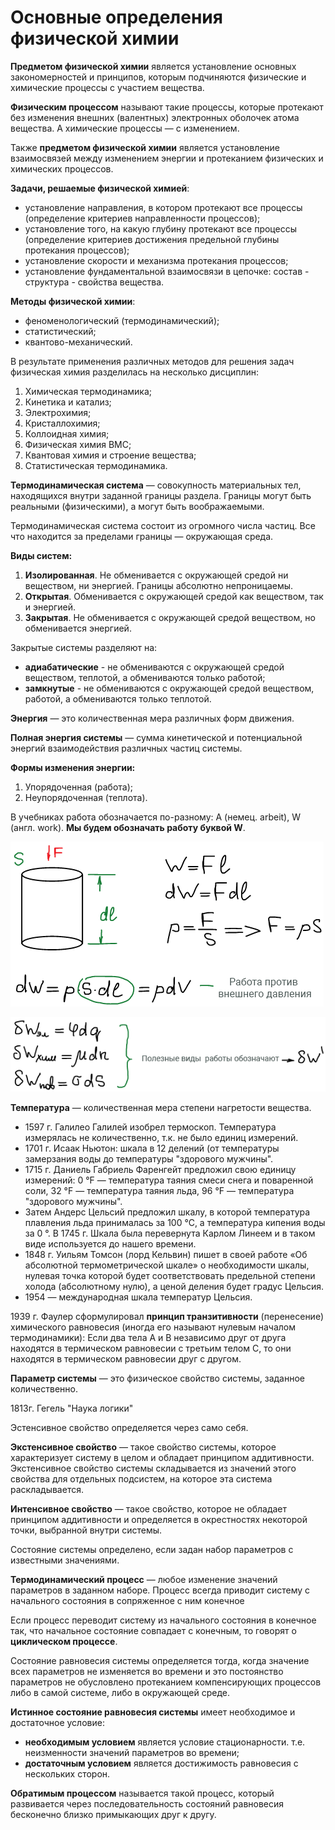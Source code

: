 # Основные определения физической химии

**Предметом физической химии** является установление основных закономерностей и принципов, которым подчиняются физические и химические процессы с участием вещества.

**Физическим процессом** называют такие процессы, которые протекают без изменения внешних (валентных) электронных оболочек атома вещества. А химические процессы — с изменением.

Также **предметом физической химии** является установление взаимосвязей между изменением энергии и протеканием физических и химических процессов.

**Задачи, решаемые физической химией**:

-   установление направления, в котором протекают все процессы (определение критериев направленности процессов);
-   установление того, на какую глубину протекают все процессы (определение критериев достижения предельной глубины протекания процессов);
-   установление скорости и механизма протекания процессов;
-   установление фундаментальной взаимосвязи в цепочке: состав - структура - свойства вещества.

**Методы физической химии**:

-   феноменологический (термодинамический);
-   статистический;
-   квантово-механический.

В результате применения различных методов для решения задач физическая химия разделилась на несколько дисциплин:

1.  Химическая термодинамика;
2.  Кинетика и катализ;
3.  Электрохимия;
4.  Кристаллохимия;
5.  Коллоидная химия;
6.  Физическая химия ВМС;
7.  Квантовая химия и строение вещества;
8.  Статистическая термодинамика.

**Термодинамическая система** — совокупность материальных тел, находящихся внутри заданной границы раздела. Границы могут быть реальными (физическими), а могут быть воображаемыми.

Термодинамическая система состоит из огромного числа частиц. Все что находится за пределами границы — окружающая среда.

**Виды систем:**

1.  **Изолированная**. Не обменивается с окружающей средой ни веществом, ни энергией. Границы абсолютно непроницаемы.
2.  **Открытая**. Обменивается с окружающей средой как веществом, так и энергией.
3.  **Закрытая**. Не обменивается с окружающей средой веществом, но обменивается энергией.

Закрытые системы разделяют на:

-   **адиабатические** - не обмениваются с окружающей средой веществом, теплотой, а обмениваются только работой;
-   **замкнутые** - не обмениваются с окружающей средой веществом, работой, а обмениваются только теплотой.

**Энергия** — это количественная мера различных форм движения.

**Полная энергия системы** — сумма кинетической и потенциальной энергий взаимодействия различных частиц системы.

**Формы изменения энергии:**

1.  Упорядоченная (работа);
2.  Неупорядоченная (теплота).

В учебниках работа обозначается по-разному: А (немец. arbeit), W (англ. work). **Мы будем обозначать работу буквой W**.

![Работа против внешнего давления](../images/fh/osnovnye-ponyatiya/osnovnye-ponyatiya-i-opredeleniya_clip_image001.png)

![Полезные виды работ](../images/fh/osnovnye-ponyatiya/osnovnye-ponyatiya-i-opredeleniya_clip_image001_0000.png)

**Температура** — количественная мера степени нагретости вещества.

-   1597 г. Галилео Галилей изобрел термоскоп. Температура измерялась не количественно, т.к. не было единиц измерений.
-   1701 г. Исаак Ньютон: шкала в 12 делений (от температуры замерзания воды до температуры "здорового мужчины".
-   1715 г. Даниель Габриель Фаренгейт предложил свою единицу измерений: 0 °F — температура таяния смеси снега и поваренной соли, 32 °F — температура таяния льда, 96 °F — температура "здорового мужчины".
-   Затем Андерс Цельсий предложил шкалу, в которой температура плавления льда принималась за 100 °С, а температура кипения воды за 0 °. В 1745 г. Шкала была перевернута Карлом Линеем и в таком виде используется до нашего времени.
-   1848 г. Уильям Томсон (лорд Кельвин) пишет в своей работе «Об абсолютной термометрической шкале» о необходимости шкалы, нулевая точка которой будет соответствовать предельной степени холода (абсолютному нулю), а ценой деления будет градус Цельсия.
-   1954 — международная шкала температур Цельсия.

1939 г. Фаулер сформулировал **принцип транзитивности** (перенесение) химического равновесия (иногда его называют нулевым началом термодинамики): Если два тела А и B независимо друг от друга находятся в термическом равновесии с третьим телом C, то они находятся в термическом равновесии друг с другом.

**Параметр системы** — это физическое свойство системы, заданное количественно.

1813г. Гегель "Наука логики"

Эстенсивное свойство определяется через само себя.

**Экстенсивное свойство** — такое свойство системы, которое характеризует систему в целом и обладает принципом аддитивности. Экстенсивное свойство системы складывается из значений этого свойства для отдельных подсистем, на которое эта система раскладывается.

**Интенсивное свойство** — такое свойство, которое не обладает принципом аддитивности и определяется в окрестностях некоторой точки, выбранной внутри системы.

Состояние системы определено, если задан набор параметров с известными значениями.

**Термодинамический процесс** — любое изменение значений параметров в заданном наборе. Процесс всегда приводит систему с начального состояния в сопряженное с ним конечное

Если процесс переводит систему из начального состояния в конечное так, что начальное состояние совпадает с конечным, то говорят о **циклическом процессе**.

Состояние равновесия системы определяется тогда, когда значение всех параметров не изменяется во времени и это постоянство параметров не обусловлено протеканием компенсирующих процессов либо в самой системе, либо в окружающей среде.

**Истинное состояние равновесия системы** имеет необходимое и достаточное условие:

-   **необходимым условием** является условие стационарности. т.е. неизменности значений параметров во времени;
-   **достаточным условием** является достижимость равновесия с нескольких сторон.

**Обратимым процессом** называется такой процесс, который развивается через последовательность состояний равновесия бесконечно близко примыкающих друг к другу.

